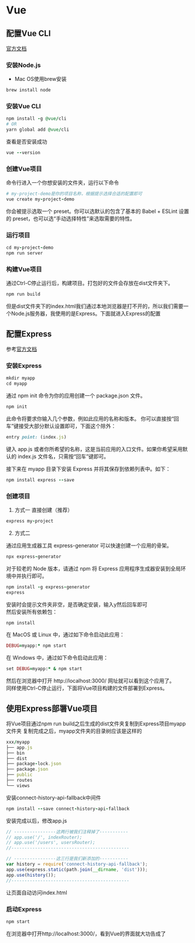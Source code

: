 # Vue
## 配置Vue CLI
[官方文档](https://cli.vuejs.org/zh/guide/creating-a-project.html#vue-create)
### 安装Node.js
- Mac OS使用brew安装
```ruby
brew install node
```
### 安装Vue CLI
```ruby
npm install -g @vue/cli
# OR
yarn global add @vue/cli
```
查看是否安装成功
```ruby
vue --version
```
### 创建Vue项目
命令行进入一个你想安装的文件夹，运行以下命令
```ruby
# my-project-demo是你的项目名称，根据提示选择合适的配置即可
vue create my-project-demo
```
你会被提示选取一个 preset。你可以选默认的包含了基本的 Babel + ESLint 设置的 preset，也可以选“手动选择特性”来选取需要的特性。
### 运行项目
```ruby
cd my-project-demo
npm run server
```
### 构建Vue项目
通过Ctrl-C停止运行后，构建项目。打包好的文件会存放在dist文件夹下。
```ruby
npm run build
```
但是dist文件夹下的index.html我们通过本地浏览器是打不开的，所以我们需要一个Node.js服务器，我使用的是Express。下面就进入Express的配置
## 配置Express
参考[官方文档](https://www.expressjs.com.cn/starter/installing.html)
### 安装Express
```ruby
mkdir myapp
cd myapp
```
通过 npm init 命令为你的应用创建一个 package.json 文件。
```ruby
npm init
```
此命令将要求你输入几个参数，例如此应用的名称和版本。 你可以直接按“回车”键接受大部分默认设置即可，下面这个除外：
```ruby
entry point: (index.js)
```
键入 app.js 或者你所希望的名称，这是当前应用的入口文件。如果你希望采用默认的 index.js 文件名，只需按“回车”键即可。

接下来在 myapp 目录下安装 Express 并将其保存到依赖列表中。如下：

```ruby
npm install express --save
```
### 创建项目
1. 方式一
  直接创建（推荐）
  ```ruby
  express my-project
  ```
2. 方式二

通过应用生成器工具 express-generator 可以快速创建一个应用的骨架。
```ruby
npx express-generator
```
对于较老的 Node 版本，请通过 npm 将 Express 应用程序生成器安装到全局环境中并执行即可。
```ruby
npm install -g express-generator
express
```
安装时会提示文件夹非空，是否确定安装，输入y然后回车即可  
然后安装所有依赖包：
```ruby
npm install
```
在 MacOS 或 Linux 中，通过如下命令启动此应用：
```ruby
DEBUG=myapp:* npm start
```
在 Windows 中，通过如下命令启动此应用：
```ruby
set DEBUG=myapp:* & npm start
```
然后在浏览器中打开 http://localhost:3000/ 网址就可以看到这个应用了。  
同样使用Ctrl-C停止运行，下面将Vue项目构建的文件部署到Express。
## 使用Express部署Vue项目
 
将Vue项目通过npm run build之后生成的dist文件夹复制到Express项目myapp文件夹
复制完成之后，myapp文件夹的目录树应该是这样的
```ruby
xxx/myapp
├── app.js
├── bin
├── dist
├── package-lock.json
├── package.json
├── public
├── routes
└── views
```
安装connect-history-api-fallback中间件
```ruby
npm install --save connect-history-api-fallback
```
安装完成以后，修改app.js
```js
// ----------------这两行被我们注释掉了-----------
// app.use('/', indexRouter);
// app.use('/users', usersRouter);
//---------------------------------------------

// ----------------这三行是我们新添加的-----------
var history = require('connect-history-api-fallback');
app.use(express.static(path.join(__dirname, 'dist')));
app.use(history());
//---------------------------------------------
```
让页面自动访问index.html

### 启动Express
```ruby
npm start
```
在浏览器中打开http://localhost:3000/，看到Vue的界面就大功告成了